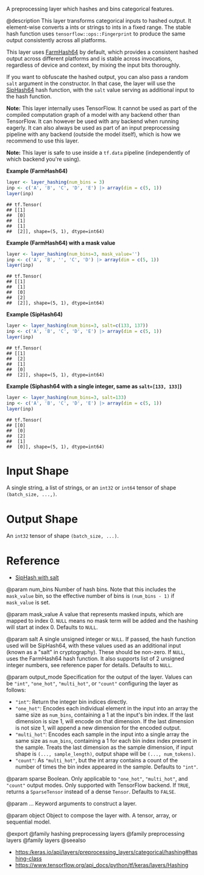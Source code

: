 A preprocessing layer which hashes and bins categorical features.

@description
This layer transforms categorical inputs to hashed output. It element-wise
converts a ints or strings to ints in a fixed range. The stable hash
function uses `tensorflow::ops::Fingerprint` to produce the same output
consistently across all platforms.

This layer uses [FarmHash64](https://github.com/google/farmhash) by default,
which provides a consistent hashed output across different platforms and is
stable across invocations, regardless of device and context, by mixing the
input bits thoroughly.

If you want to obfuscate the hashed output, you can also pass a random
`salt` argument in the constructor. In that case, the layer will use the
[SipHash64](https://github.com/google/highwayhash) hash function, with
the `salt` value serving as additional input to the hash function.

**Note:** This layer internally uses TensorFlow. It cannot
be used as part of the compiled computation graph of a model with
any backend other than TensorFlow.
It can however be used with any backend when running eagerly.
It can also always be used as part of an input preprocessing pipeline
with any backend (outside the model itself), which is how we recommend
to use this layer.

**Note:** This layer is safe to use inside a `tf.data` pipeline
(independently of which backend you're using).

**Example (FarmHash64)**


```r
layer <- layer_hashing(num_bins = 3)
inp <- c('A', 'B', 'C', 'D', 'E') |> array(dim = c(5, 1))
layer(inp)
```

```
## tf.Tensor(
## [[1]
##  [0]
##  [1]
##  [1]
##  [2]], shape=(5, 1), dtype=int64)
```

**Example (FarmHash64) with a mask value**


```r
layer <- layer_hashing(num_bins=3, mask_value='')
inp <- c('A', 'B', '', 'C', 'D') |> array(dim = c(5, 1))
layer(inp)
```

```
## tf.Tensor(
## [[1]
##  [1]
##  [0]
##  [2]
##  [2]], shape=(5, 1), dtype=int64)
```

**Example (SipHash64)**


```r
layer <- layer_hashing(num_bins=3, salt=c(133, 137))
inp <- c('A', 'B', 'C', 'D', 'E') |> array(dim = c(5, 1))
layer(inp)
```

```
## tf.Tensor(
## [[1]
##  [2]
##  [1]
##  [0]
##  [2]], shape=(5, 1), dtype=int64)
```

**Example (Siphash64 with a single integer, same as `salt=[133, 133]`)**


```r
layer <- layer_hashing(num_bins=3, salt=133)
inp <- c('A', 'B', 'C', 'D', 'E') |> array(dim = c(5, 1))
layer(inp)
```

```
## tf.Tensor(
## [[0]
##  [0]
##  [2]
##  [1]
##  [0]], shape=(5, 1), dtype=int64)
```

# Input Shape
A single string, a list of strings, or an `int32` or `int64` tensor
of shape `(batch_size, ...,)`.

# Output Shape
An `int32` tensor of shape `(batch_size, ...)`.

# Reference
- [SipHash with salt](https://www.131002.net/siphash/siphash.pdf)

@param num_bins
Number of hash bins. Note that this includes the `mask_value`
bin, so the effective number of bins is `(num_bins - 1)`
if `mask_value` is set.

@param mask_value
A value that represents masked inputs, which are mapped to
index 0. `NULL` means no mask term will be added and the
hashing will start at index 0. Defaults to `NULL`.

@param salt
A single unsigned integer or `NULL`.
If passed, the hash function used will be SipHash64,
with these values used as an additional input
(known as a "salt" in cryptography).
These should be non-zero. If `NULL`, uses the FarmHash64 hash
function. It also supports list of 2 unsigned
integer numbers, see reference paper for details.
Defaults to `NULL`.

@param output_mode
Specification for the output of the layer. Values can be
`"int"`, `"one_hot"`, `"multi_hot"`, or
`"count"` configuring the layer as follows:
- `"int"`: Return the integer bin indices directly.
- `"one_hot"`: Encodes each individual element in the input into an
    array the same size as `num_bins`, containing a 1
    at the input's bin index. If the last dimension is size 1,
    will encode on that dimension.
    If the last dimension is not size 1, will append a new
    dimension for the encoded output.
- `"multi_hot"`: Encodes each sample in the input into a
    single array the same size as `num_bins`,
    containing a 1 for each bin index
    index present in the sample. Treats the last dimension
    as the sample dimension, if input shape is
    `(..., sample_length)`, output shape will be
    `(..., num_tokens)`.
- `"count"`: As `"multi_hot"`, but the int array contains a count of
    the number of times the bin index appeared in the sample.
Defaults to `"int"`.

@param sparse
Boolean. Only applicable to `"one_hot"`, `"multi_hot"`,
and `"count"` output modes. Only supported with TensorFlow
backend. If `TRUE`, returns a `SparseTensor` instead of
a dense `Tensor`. Defaults to `FALSE`.

@param ...
Keyword arguments to construct a layer.

@param object
Object to compose the layer with. A tensor, array, or sequential model.

@export
@family hashing preprocessing layers
@family preprocessing layers
@family layers
@seealso
+ <https:/keras.io/api/layers/preprocessing_layers/categorical/hashing#hashing-class>
+ <https://www.tensorflow.org/api_docs/python/tf/keras/layers/Hashing>

